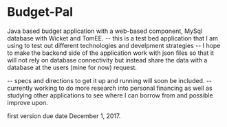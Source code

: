 # Budget-Pal

Java based budget application with a web-based component, MySql database with Wicket and TomEE.
-- this is a test bed application that I am using to test out different technologies and develpment strategies
-- I hope to make the backend side of the application work with json files so that it will not rely on database connectivity but instead share the data with a database at the users (mine for now) request.

-- specs and directions to get it up and running will soon be included.
-- currently working to do more research into personal financing as well as studying other applications to see where I can 
borrow from and possible improve upon.

first version due date December 1, 2017.
